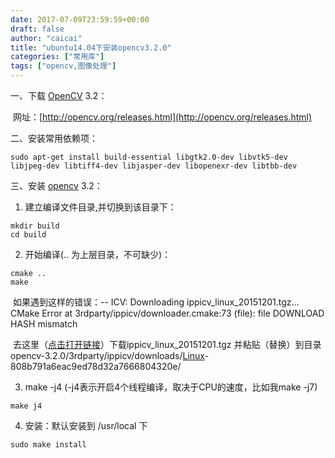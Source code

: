 ```yaml
---
date: 2017-07-09T23:59:59+00:00
draft: false
author: "caicai"
title: "ubuntu14.04下安装opencv3.2.0"
categories: ["常用库"]
tags: ["opencv,图像处理"] 
---
```




一、下载 [OpenCV](http://lib.csdn.net/base/opencv) 3.2：

​        网址：[http://opencv.org/releases.html](http://opencv.org/releases.html)

二、安装常用依赖项：

```
sudo apt-get install build-essential libgtk2.0-dev libvtk5-dev libjpeg-dev libtiff4-dev libjasper-dev libopenexr-dev libtbb-dev  
```

三、安装 [opencv](http://lib.csdn.net/base/opencv) 3.2：

1. 建立编译文件目录,并切换到该目录下：            
```
mkdir build  
cd build  
```
2. 开始编译(.. 为上层目录，不可缺少)：

```
cmake ..
make
```

​       如果遇到这样的错误：-- ICV: Downloading ippicv_linux_20151201.tgz... CMake Error at 3rdparty/ippicv/downloader.cmake:73 (file): file DOWNLOAD HASH mismatch

​             去这里（[点击打开链接](http://download.csdn.net/detail/u013831198/9845694)）下载ippicv_linux_20151201.tgz 并粘贴（替换）到目录opencv-3.2.0/3rdparty/ippicv/downloads/[Linux](http://lib.csdn.net/base/linux)-808b791a6eac9ed78d32a7666804320e/

3. make -j4 (-j4表示开启4个线程编译，取决于CPU的速度，比如我make -j7)

```
make j4
```

4. 安装：默认安装到 /usr/local 下
```
sudo make install   
```

